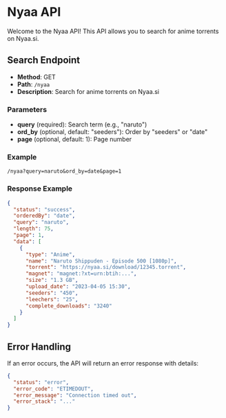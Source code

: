 # Nyaa API

Welcome to the Nyaa API! This API allows you to search for anime torrents on Nyaa.si.

## Search Endpoint
- **Method**: GET
- **Path**: `/nyaa`
- **Description**: Search for anime torrents on Nyaa.si

### Parameters
- **query** (required): Search term (e.g., "naruto")
- **ord_by** (optional, default: "seeders"): Order by "seeders" or "date"
- **page** (optional, default: 1): Page number

### Example
`/nyaa?query=naruto&ord_by=date&page=1`

### Response Example
```json
{
  "status": "success",
  "orderedBy": "date",
  "query": "naruto",
  "length": 75,
  "page": 1,
  "data": [
    {
      "type": "Anime",
      "name": "Naruto Shippuden - Episode 500 [1080p]",
      "torrent": "https://nyaa.si/download/12345.torrent",
      "magnet": "magnet:?xt=urn:btih:...",
      "size": "1.3 GB",
      "upload_date": "2023-04-05 15:30",
      "seeders": "450",
      "leechers": "25",
      "complete_downloads": "3240"
    }
  ]
}
```

## Error Handling
If an error occurs, the API will return an error response with details:

```json
{
  "status": "error",
  "error_code": "ETIMEDOUT",
  "error_message": "Connection timed out",
  "error_stack": "..."
}
```